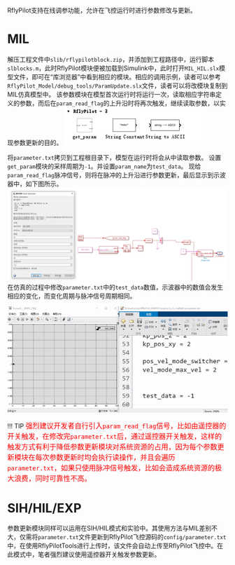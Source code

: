 RflyPilot支持在线调参功能，允许在飞控运行时进行参数修改与更新。
# MIL
解压工程文件中``slib/rflypilotblock.zip``，并添加到工程路径中，运行脚本``slblocks.m``，此时RflyPilot模块便被加载到Simulink中，此时打开``MIL_HIL.slx``模型文件，即可在“库浏览器”中看到相应的模块。相应的调用示例，读者可以参考``RflyPilot_Model/debug_tools/ParamUpdate.slx``文件，读者可以将改模块复制到MIL仿真模型中。
该参数模块在模型首次运行时将运行一次，读取相应字符串定义的参数，而后在``param_read_flag``的上升沿时将再次触发，继续读取参数，以实现参数更新的目的。
![](img/rflypilotblock.jpg)

将``parameter.txt``拷贝到工程根目录下，模型在运行时将会从中读取参数。
设置``get_param``模块的采样周期为``-1``。并设置``param_name``为``test_data``。
现给``param_read_flag``脉冲信号，则将在脉冲的上升沿进行参数更新，最后显示到示波器中，如下图所示。
![](img/paramupdate_demo.jpg)
在仿真的过程中修改``parameter.txt``中的``test_data``数值，示波器中的数值会发生相应的变化，而变化周期与脉冲信号周期相同。

![](img/param_update.gif)

!!! TIP
    <font face="黑体" color=red size=3>强烈建议开发者自行引入``param_read_flag``信号，比如由遥控器的开关触发，在修改完``parameter.txt``后，通过遥控器开关触发，这样的触发方式有利于降低参数更新模块对系统资源的占用，因为每个参数更新模块在每次参数更新时均会执行读操作，并且会遍历``parameter.txt``，如果只使用脉冲信号触发，比如会造成系统资源的极大浪费，同时可靠性不高。</font>

# SIH/HIL/EXP

参数更新模块同样可以运用在SIH/HIL模式和实验中。其使用方法与MIL差别不大，仅需将``parameter.txt``文件更新到RflyPilot飞控源码的``config/parameter.txt``中，在使用RflyPilotTools进行上传时，该文件会自动上传至RflyPilot飞控中。在此模式中，笔者强烈建议使用遥控器开关触发参数更新。
